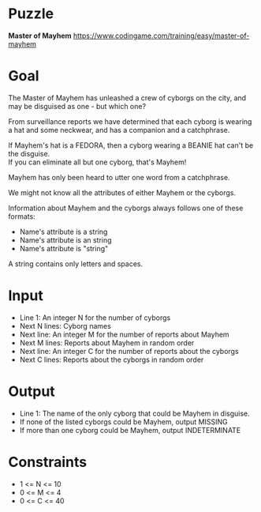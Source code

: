 # Puzzle
**Master of Mayhem** https://www.codingame.com/training/easy/master-of-mayhem

# Goal
The Master of Mayhem has unleashed a crew of cyborgs on the city, and may be disguised as one - but which one?

From surveillance reports we have determined that each cyborg is wearing a hat and some neckwear, and has a companion and a catchphrase.

If Mayhem's hat is a FEDORA, then a cyborg wearing a BEANIE hat can't be the disguise.  
If you can eliminate all but one cyborg, that's Mayhem!

Mayhem has only been heard to utter one word from a catchphrase.

We might not know all the attributes of either Mayhem or the cyborgs.

Information about Mayhem and the cyborgs always follows one of these formats:
* Name's attribute is a string
* Name's attribute is an string
* Name's attribute is "string"

A string contains only letters and spaces.

# Input
* Line 1: An integer N for the number of cyborgs
* Next N lines: Cyborg names
* Next line: An integer M for the number of reports about Mayhem
* Next M lines: Reports about Mayhem in random order
* Next line: An integer C for the number of reports about the cyborgs
* Next C lines: Reports about the cyborgs in random order

# Output
* Line 1: The name of the only cyborg that could be Mayhem in disguise.
* If none of the listed cyborgs could be Mayhem, output MISSING
* If more than one cyborg could be Mayhem, output INDETERMINATE

# Constraints
* 1 <= N <= 10
* 0 <= M <= 4
* 0 <= C <= 40
